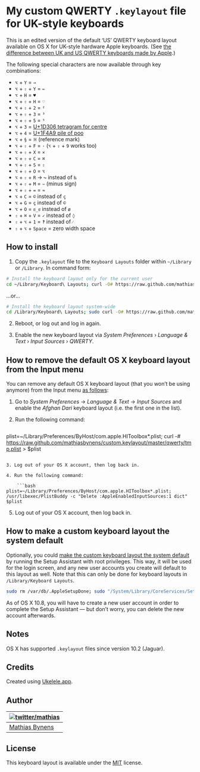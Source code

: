 # My custom QWERTY `.keylayout` file for UK-style keyboards

This is an edited version of the default ‘US’ QWERTY keyboard layout available on OS X for UK-style hardware Apple keyboards. (See [the difference between UK and US QWERTY keyboards made by Apple](http://apple.stackexchange.com/a/106059/4408).)

The following special characters are now available through key combinations:

* `⌥` + `Y` = `→`
* `⌥` + `⇧` + `Y` = `←`
* `⌥` + `H` = `♥`
* `⌥` + `⇧` + `H` = `♡`
* `⌥` + `⇧` + `2` = `²`
* `⌥` + `⇧` + `3` = `³`
* `⌥` + `⇧` + `5` = `⁵`
* `⌥` + `3` = [U+1D306 tetragram for centre](http://codepoints.net/U+1D306)
* `⌥` + `4` = [U+1F4A9 pile of poo](http://codepoints.net/U+1F4A9)
* `⌥` + `§` = `※` (reference mark)
* `⌥` + `⇧` + `F` = `·` (`⌥` + `⇧` + `9` works too)
* `⌥` + `⇧` + `X` = `×`
* `⌥` + `⇧` + `C` = `⌘`
* `⌥` + `⇧` + `S` = `⇧`
* `⌥` + `⇧` + `O` = `⌥`
* `⌥` + `⇧` + `R` → `↪` instead of `‰`
* `⌥` + `⇧` + `M` = `−` (minus sign)
* `⌥` + `⇧` + `=` = `≈`
* `⌥` + `C` = `©` instead of `ç`
* `⌥` + `G` = `ç` instead of `©`
* `⌥` + `O` = `ಠ_ಠ` instead of `ø`
* `⇧` + `⌘` + `V` = `✓` instead of `◊`
* `⇧` + `⌥` + `1` = `‽` instead of `⁄`
* `⇧` + `⌥` + `Space` = zero width space

## How to install

1. Copy the `.keylayout` file to the `Keyboard Layouts` folder within `~/Library` or `/Library`. In command form:

```bash
# Install the keyboard layout only for the current user
cd ~/Library/Keyboard\ Layouts; curl -O# https://raw.github.com/mathiasbynens/custom.keylayout/master/uk-qwerty/qwerty.keylayout
```

…or…

```bash
# Install the keyboard layout system-wide
cd /Library/Keyboard\ Layouts; sudo curl -O# https://raw.github.com/mathiasbynens/custom.keylayout/master/uk-qwerty/qwerty.keylayout
```

2. Reboot, or log out and log in again.

3. Enable the new keyboard layout via _System Preferences_ › _Language & Text_ › _Input Sources_ › _QWERTY_.

## How to remove the default OS X keyboard layout from the Input menu

You can remove any default OS X keyboard layout (that you won’t be using anymore) from the Input menu [as follows](http://apple.stackexchange.com/a/60521/4408):

1. Go to _System Preferences_ → _Language & Text_ → _Input Sources_ and enable the _Afghan Dari_ keyboard layout (i.e. the first one in the list).

2. Run the following command:

    ```bash
plist=~/Library/Preferences/ByHost/com.apple.HIToolbox*.plist; curl -# https://raw.github.com/mathiasbynens/custom.keylayout/master/qwerty/tmp.plist > $plist
```

3. Log out of your OS X account, then log back in.

4. Run the following command:

    ```bash
plist=~/Library/Preferences/ByHost/com.apple.HIToolbox*.plist; /usr/libexec/PlistBuddy -c "Delete :AppleEnabledInputSources:1 dict" $plist
```

5. Log out of your OS X account, then log back in.

## How to make a custom keyboard layout the system default

Optionally, you could [make the custom keyboard layout the system default](http://apple.stackexchange.com/a/44916/4408) by running the Setup Assistant with root privileges. This way, it will be used for the login screen, and any new user accounts you create will default to this layout as well. Note that this can only be done for keyboard layouts in `/Library/Keyboard Layouts`.

```bash
sudo rm /var/db/.AppleSetupDone; sudo "/System/Library/CoreServices/Setup Assistant.app/Contents/MacOS/Setup Assistant"
```

As of OS X 10.8, you will have to create a new user account in order to complete the Setup Assistant — but don’t worry, you can delete the new account afterwards.

## Notes

OS X has supported `.keylayout` files since version 10.2 (Jaguar).

## Credits

Created using [Ukelele.app](http://scripts.sil.org/ukelele).

## Author

| [![twitter/mathias](http://gravatar.com/avatar/24e08a9ea84deb17ae121074d0f17125?s=70)](http://twitter.com/mathias "Follow @mathias on Twitter") |
|---|
| [Mathias Bynens](http://mathiasbynens.be/) |

## License

This keyboard layout is available under the [MIT](http://mths.be/mit) license.
